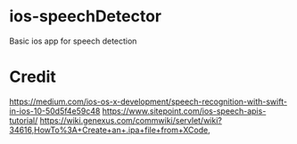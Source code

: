 # ios-speechDetector
Basic ios app for speech detection

# Credit
https://medium.com/ios-os-x-development/speech-recognition-with-swift-in-ios-10-50d5f4e59c48
https://www.sitepoint.com/ios-speech-apis-tutorial/
https://wiki.genexus.com/commwiki/servlet/wiki?34616,HowTo%3A+Create+an+.ipa+file+from+XCode,
